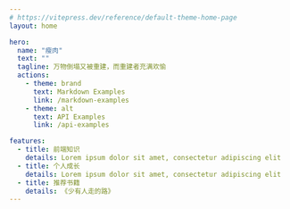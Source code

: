 ```yaml
---
# https://vitepress.dev/reference/default-theme-home-page
layout: home

hero:
  name: "瘦肉"
  text: ""
  tagline: 万物倒塌又被重建，而重建者充满欢愉
  actions:
    - theme: brand
      text: Markdown Examples
      link: /markdown-examples
    - theme: alt
      text: API Examples
      link: /api-examples

features:
  - title: 前端知识
    details: Lorem ipsum dolor sit amet, consectetur adipiscing elit
  - title: 个人成长
    details: Lorem ipsum dolor sit amet, consectetur adipiscing elit
  - title: 推荐书籍
    details: 《少有人走的路》
---
```


